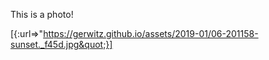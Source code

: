 This is a photo!

[{:url=&gt;&quot;https://gerwitz.github.io/assets/2019-01/06-201158-sunset._f45d.jpg&quot;}]